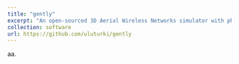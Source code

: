 ```yaml
---
title: "gently"
excerpt: "An open-sourced 3D Aerial Wireless Networks simulator with physical layer details and a reinforcement learning environment."
collection: software 
url: https://github.com/uluturki/gently
---
```

aa. 